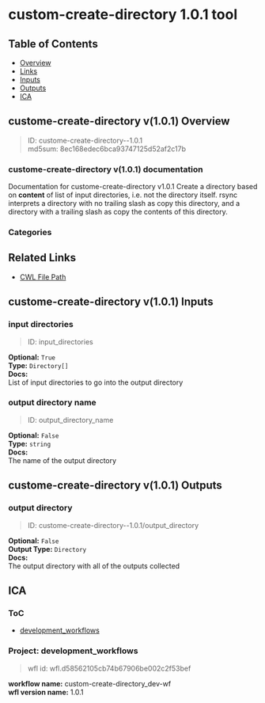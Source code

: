 
custom-create-directory 1.0.1 tool
==================================

## Table of Contents
  
- [Overview](#custome-create-directory-v101-overview)  
- [Links](#related-links)  
- [Inputs](#custome-create-directory-v101-inputs)  
- [Outputs](#custome-create-directory-v101-outputs)  
- [ICA](#ica)  


## custome-create-directory v(1.0.1) Overview



  
> ID: custome-create-directory--1.0.1  
> md5sum: 8ec168edec6bca93747125d52af2c17b

### custome-create-directory v(1.0.1) documentation
  
Documentation for custome-create-directory v1.0.1
Create a directory based on **content** of list of input directories, i.e. not the
directory itself. rsync interprets a directory with no trailing slash as copy this directory, 
and a directory with a trailing slash as copy the contents of this directory.  

### Categories
  


## Related Links
  
- [CWL File Path](../../../../../../tools/custom-create-directory/1.0.1/custom-create-directory__1.0.1.cwl)  

  


## custome-create-directory v(1.0.1) Inputs

### input directories



  
> ID: input_directories
  
**Optional:** `True`  
**Type:** `Directory[]`  
**Docs:**  
List of input directories to go into the output directory


### output directory name



  
> ID: output_directory_name
  
**Optional:** `False`  
**Type:** `string`  
**Docs:**  
The name of the output directory

  


## custome-create-directory v(1.0.1) Outputs

### output directory



  
> ID: custome-create-directory--1.0.1/output_directory  

  
**Optional:** `False`  
**Output Type:** `Directory`  
**Docs:**  
The output directory with all of the outputs collected
  

  


## ICA

### ToC
  
- [development_workflows](#project-development_workflows)  


### Project: development_workflows


> wfl id: wfl.d58562105cb74b67906be002c2f53bef  

  
**workflow name:** custom-create-directory_dev-wf  
**wfl version name:** 1.0.1  

  

